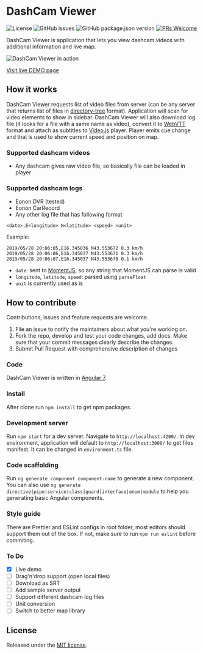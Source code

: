 # DashCam Viewer

![License](https://img.shields.io/badge/license-MIT-green)
![GitHub issues](https://img.shields.io/github/issues-raw/ibiliskov/dashcam-viewer)
![GitHub package.json version](https://img.shields.io/github/package-json/v/ibiliskov/dashcam-viewer)
[![PRs Welcome](https://img.shields.io/badge/PRs-welcome-brightgreen.svg)](http://makeapullrequest.com)

DashCam Viewer is application that lets you view dashcam videos with additional information and live map.

![DashCam Viewer in action](./docs/example.gif)

[Visit live DEMO page](https://dashcam-viewer.ivanbiliskov.now.sh)

## How it works

DashCam Viewer requests list of video files from server (can be any server that returns list of files in [directory-tree](https://www.npmjs.com/package/directory-tree) format). Application will scan for video elements to show in sidebar. DashCam Viewer will also download log file (it looks for a file with a same name as video), convert it to [WebVTT](https://en.wikipedia.org/wiki/WebVTT) format and attach as subtitles to [Video.js](https://videojs.com/) player. Player emits cue change and that is used to show current speed and position on map.

### Supported dashcam videos

- Any dashcam gives raw video file, so basically file can be loaded in player

### Supported dashcam logs

- Eonon DVR (tested)
- Eonon CarRecord
- Any other log file that has following format

```
<date>,E<longitude> N<latitude> <speed> <unit>
```

Example:

```
2019/05/28 20:06:05,E16.345036 N43.553672 0.3 km/h
2019/05/28 20:06:06,E16.345037 N43.553671 0.3 km/h
2019/05/28 20:06:07,E16.345037 N43.553670 0.1 km/h
```

- `date`: sent to [MomentJS](https://momentjs.com/), so any string that MomentJS can parse is valid
- `longitude`, `latitude`, `speed`: parsed using `parseFloat`
- `unit` is currently used as is

## How to contribute

Contributions, issues and feature requests are welcome.

1. File an issue to notify the maintainers about what you're working on.
2. Fork the repo, develop and test your code changes, add docs.
   Make sure that your commit messages clearly describe the changes.
3. Submit Pull Request with comprehensive description of changes

### Code

DashCam Viewer is written in [Angular 7](https://angular.io).

### Install

After clone run `npm install` to get npm packages.

### Development server

Run `npm start` for a dev server. Navigate to `http://localhost:4200/`. In dev environment, application will default to `http://localhost:3000/` to get files manifest. It can be changed in `environment.ts` file.

### Code scaffolding

Run `ng generate component component-name` to generate a new component. You can also use `ng generate directive|pipe|service|class|guard|interface|enum|module` to help you generating basic Angular components.

### Style guide

There are Prettier and ESLint configs in root folder, most editors should support them out of the box. If not, make sure to run `npm run eslint` before commiting.

### To Do

- [x] Live demo
- [ ] Drag'n'drop support (open local files)
- [ ] Download as SRT
- [ ] Add sample server output
- [ ] Support different dashcam log files
- [ ] Unit conversion
- [ ] Switch to better map library

## License

Released under the [MIT license](./LICENSE).
